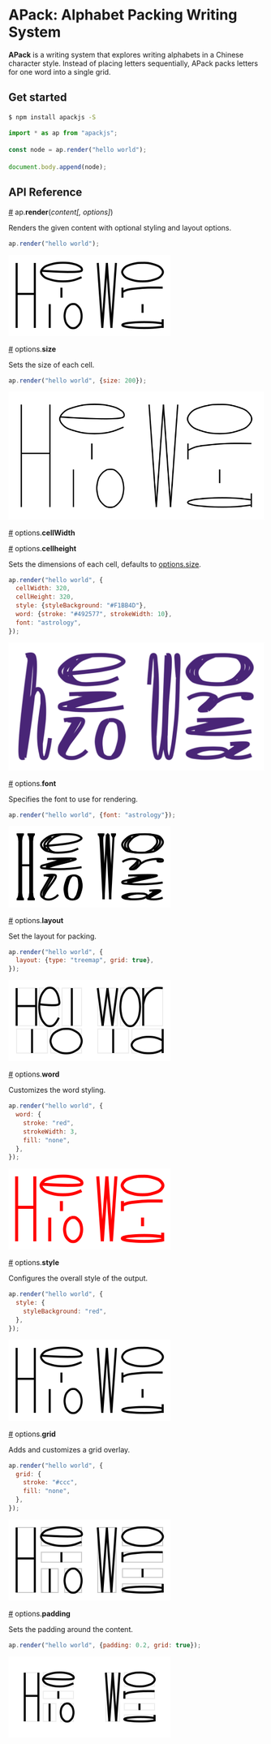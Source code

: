 # APack: Alphabet Packing Writing System

**APack** is a writing system that explores writing alphabets in a Chinese character style. Instead of placing letters sequentially, APack packs letters for one word into a single grid.

## Get started

```bash
$ npm install apackjs -S
```

```js
import * as ap from "apackjs";

const node = ap.render("hello world");

document.body.append(node);
```

## API Reference

<a href="#ap-render" id="ap-render">#</a> ap.**render**(_content[, options]_)

Renders the given content with optional styling and layout options.

```js
ap.render("hello world");
```

![example-render-content](./output/renderContent.svg)

<a href="#options-size" id="options-size">#</a> options.**size**

Sets the size of each cell.

```js
ap.render("hello world", {size: 200});
```

![example-options-size](./output/optionSize.svg)

<a href="#options-cellwidth" id="options-cellwidth">#</a> options.**cellWidth**

<a href="#options-cellheight" id="options-cellheight">#</a> options.**cellheight**

Sets the dimensions of each cell, defaults to [options.size](#options-size).

```js
ap.render("hello world", {
  cellWidth: 320,
  cellHeight: 320,
  style: {styleBackground: "#F1BB4D"},
  word: {stroke: "#492577", strokeWidth: 10},
  font: "astrology",
});
```

![example-options-dimension](./output/optionDimensions.svg)

<a href="#options-font" id="options-font">#</a> options.**font**

Specifies the font to use for rendering.

```js
ap.render("hello world", {font: "astrology"});
```

![example-options-font](./output/optionFont.svg)

<a href="#options-layout" id="options-layout">#</a> options.**layout**

Set the layout for packing.

```js
ap.render("hello world", {
  layout: {type: "treemap", grid: true},
});
```

![example-options-layout](./output/optionLayout.svg)

<a href="#options-word" id="options-word">#</a> options.**word**

Customizes the word styling.

```js
ap.render("hello world", {
  word: {
    stroke: "red",
    strokeWidth: 3,
    fill: "none",
  },
});
```

![example-options-word](./output/optionWord.svg)

<a href="#options-style" id="options-style">#</a> options.**style**

Configures the overall style of the output.

```js
ap.render("hello world", {
  style: {
    styleBackground: "red",
  },
});
```

![example-options-style](./output/optionStyle.svg)

<a href="#options-grid" id="options-grid">#</a> options.**grid**

Adds and customizes a grid overlay.

```js
ap.render("hello world", {
  grid: {
    stroke: "#ccc",
    fill: "none",
  },
});
```

![example-options-grid](./output/optionGrid.svg)

<a href="#options-padding" id="options-padding">#</a> options.**padding**

Sets the padding around the content.

```js
ap.render("hello world", {padding: 0.2, grid: true});
```

![example-options-padding](./output/optionPadding.svg)
